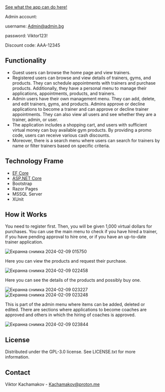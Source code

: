 [See what the app can do here!](https://www.youtube.com/watch?v=sD1IfFklzvE)

Admin account:

username: Admin@admin.bg

password: Viktor123!

Discount code: AAA-12345



## Functionality

* Guest users can browse the home page and view trainers.
* Registered users can browse and view details of trainers, gyms, and products. They can schedule appointments with trainers and purchase products. Additionally, they have a personal menu to manage their applications, appointments, products, and trainers.
* Admin users have their own management menu. They can add, delete, and edit trainers, gyms, and products. Admins approve or decline applications to become a trainer and can approve or decline trainer appointments. They can also view all users and see whether they are a trainer, admin, or user.
* The application includes a shopping cart, and users with sufficient virtual money can buy available gym products. By providing a promo code, users can receive various cash discounts.
* Moreover, there is a search menu where users can search for trainers by name or filter trainers based on specific criteria.

## Technology Frame

- [EF Core](https://github.com/dotnet/efcore)
- [ASP.NET Core](https://github.com/dotnet/aspnetcore)
- Bootstrap
- Razor Pages
- MSSQL Server
- XUnit

## How it Works

You need to register first. Then, you will be given 1,000 virtual dollars for purchases. You can use the main menu to check if you have hired a trainer, if you have pending approval to hire one, or if you have an up-to-date trainer application.


![Екранна снимка 2024-02-09 015750](https://github.com/Blu33u3dD3v1l/MyGymWeb/assets/22412647/70e0684e-baf6-4586-ba06-2199ac18f956)


Here you can view the products and request their purchase.


![Екранна снимка 2024-02-09 022458](https://github.com/Blu33u3dD3v1l/MyGymWeb/assets/22412647/6e729604-a61d-4e83-876c-586c6cd3f9c9)


Here you can see the details of the products and possibly buy one.

![Екранна снимка 2024-02-09 023227](https://github.com/Blu33u3dD3v1l/MyGymWeb/assets/22412647/c9dde7ed-95bd-4579-a682-be694790abe8)
![Екранна снимка 2024-02-09 023248](https://github.com/Blu33u3dD3v1l/MyGymWeb/assets/22412647/6cdf2352-fdcd-42fd-b72f-ec54909b31d4)


This is part of the admin menu where items can be added, deleted or edited. There are sections where applications to become coaches are approved and others in which the hiring of coaches is approved.

![Екранна снимка 2024-02-09 023844](https://github.com/Blu33u3dD3v1l/MyGymWeb/assets/22412647/bdb45006-1ddb-40f6-826c-349055e4ee05)


## License

Distributed under the GPL-3.0 license. See LICENSE.txt for more information.



## Contact

Viktor Kachamakov - Kachamakov@proton.me


 






